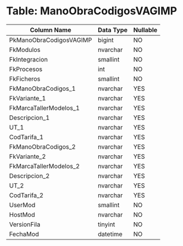 # Table: ManoObraCodigosVAGIMP

| Column Name | Data Type | Nullable |
|-------------|-----------|----------|
| PkManoObraCodigosVAGIMP | bigint | NO |
| FkModulos | nvarchar | NO |
| FkIntegracion | smallint | NO |
| FkProcesos | int | NO |
| FkFicheros | smallint | NO |
| FkManoObraCodigos_1 | nvarchar | YES |
| FkVariante_1 | nvarchar | YES |
| FkMarcaTallerModelos_1 | nvarchar | YES |
| Descripcion_1 | nvarchar | YES |
| UT_1 | nvarchar | YES |
| CodTarifa_1 | nvarchar | YES |
| FkManoObraCodigos_2 | nvarchar | YES |
| FkVariante_2 | nvarchar | YES |
| FkMarcaTallerModelos_2 | nvarchar | YES |
| Descripcion_2 | nvarchar | YES |
| UT_2 | nvarchar | YES |
| CodTarifa_2 | nvarchar | YES |
| UserMod | smallint | NO |
| HostMod | nvarchar | NO |
| VersionFila | tinyint | NO |
| FechaMod | datetime | NO |
